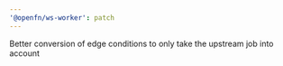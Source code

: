 ```yaml
---
'@openfn/ws-worker': patch
---
```


Better conversion of edge conditions to only take the upstream job into account
